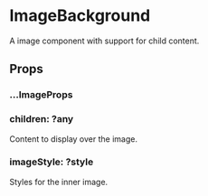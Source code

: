 # ImageBackground

A image component with support for child content.

## Props

### ...ImageProps

### children: ?any

Content to display over the image.

### imageStyle: ?style

Styles for the inner image.
